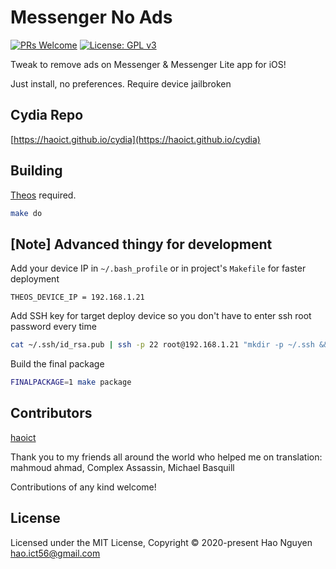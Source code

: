 # Messenger No Ads

[![PRs Welcome](https://img.shields.io/badge/PRs-welcome-brightgreen.svg?style=flat-square)](http://makeapullrequest.com)
[![License: GPL v3](https://img.shields.io/badge/License-GPLv3-blue.svg)](./LICENSE)

Tweak to remove ads on Messenger & Messenger Lite app for iOS!

Just install, no preferences. Require device jailbroken

## Cydia Repo

[https://haoict.github.io/cydia](https://haoict.github.io/cydia)

## Building

[Theos](https://github.com/theos/theos) required.

```bash
make do
```

## [Note] Advanced thingy for development

Add your device IP in `~/.bash_profile` or in project's `Makefile` for faster deployment
```
THEOS_DEVICE_IP = 192.168.1.21
```

Add SSH key for target deploy device so you don't have to enter ssh root password every time
```bash
cat ~/.ssh/id_rsa.pub | ssh -p 22 root@192.168.1.21 "mkdir -p ~/.ssh && cat >> ~/.ssh/authorized_keys"
```

Build the final package
```bash
FINALPACKAGE=1 make package
```

## Contributors

[haoict](https://github.com/haoict)

Thank you to my friends all around the world who helped me on translation: 
mahmoud ahmad, Complex Assassin, Michael Basquill

Contributions of any kind welcome!

## License

Licensed under the MIT License, Copyright © 2020-present Hao Nguyen <hao.ict56@gmail.com>
